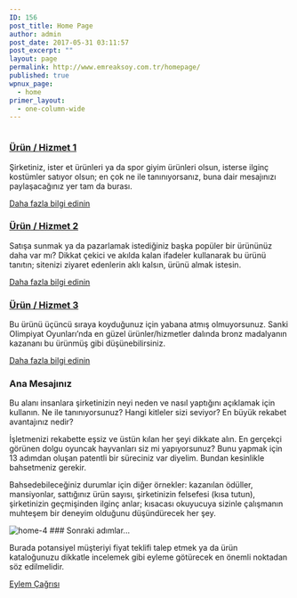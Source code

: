 ```yaml
---
ID: 156
post_title: Home Page
author: admin
post_date: 2017-05-31 03:11:57
post_excerpt: ""
layout: page
permalink: http://www.emreaksoy.com.tr/homepage/
published: true
wpnux_page:
  - home
primer_layout:
  - one-column-wide
---
```

 <a href="#" target="_self" itemprop="url"> <img src="http://www.emreaksoy.com.tr/wp-content/uploads/2017/04/home-1.jpg" alt="" itemprop="image" /> </a> 
### <a href="#" target="_self">Ürün / Hizmet 1</a>

Şirketiniz, ister et ürünleri ya da spor giyim ürünleri olsun, isterse ilginç kostümler satıyor olsun; en çok ne ile tanınıyorsanız, buna dair mesajınızı paylaşacağınız yer tam da burası.

<a href="#" target="_self">Daha fazla bilgi edinin</a> <a href="#" target="_self" itemprop="url"> <img src="http://www.emreaksoy.com.tr/wp-content/uploads/2017/04/home-2.jpg" alt="" itemprop="image" /> </a> 
### <a href="#" target="_self">Ürün / Hizmet 2</a>

Satışa sunmak ya da pazarlamak istediğiniz başka popüler bir ürününüz daha var mı? Dikkat çekici ve akılda kalan ifadeler kullanarak bu ürünü tanıtın; sitenizi ziyaret edenlerin aklı kalsın, ürünü almak istesin.

<a href="#" target="_self">Daha fazla bilgi edinin</a> <a href="#" target="_self" itemprop="url"> <img src="http://www.emreaksoy.com.tr/wp-content/uploads/2017/04/home-3.jpg" alt="" itemprop="image" /> </a> 
### <a href="#" target="_self">Ürün / Hizmet 3</a>

Bu ürünü üçüncü sıraya koyduğunuz için yabana atmış olmuyorsunuz. Sanki Olimpiyat Oyunları’nda en güzel ürünler/hizmetler dalında bronz madalyanın kazananı bu ürünmüş gibi düşünebilirsiniz.

<a href="#" target="_self">Daha fazla bilgi edinin</a> 
### Ana Mesajınız

Bu alanı insanlara şirketinizin neyi neden ve nasıl yaptığını açıklamak için kullanın. Ne ile tanınıyorsunuz? Hangi kitleler sizi seviyor? En büyük rekabet avantajınız nedir?

İşletmenizi rekabette eşsiz ve üstün kılan her şeyi dikkate alın. En gerçekçi görünen dolgu oyuncak hayvanları siz mi yapıyorsunuz? Bunu yapmak için 13 adımdan oluşan patentli bir süreciniz var diyelim. Bundan kesinlikle bahsetmeniz gerekir.

Bahsedebileceğiniz durumlar için diğer örnekler: kazanılan ödüller, mansiyonlar, sattığınız ürün sayısı, şirketinizin felsefesi (kısa tutun), şirketinizin geçmişinden ilginç anlar; kısacası okuyucuya sizinle çalışmanın muhteşem bir deneyim olduğunu düşündürecek her şey.

<img src="http://www.emreaksoy.com.tr/wp-content/uploads/2017/04/home-4.jpg" alt="home-4" itemprop="image" /> 
### Sonraki adımlar...

Burada potansiyel müşteriyi fiyat teklifi talep etmek ya da ürün kataloğunuzu dikkatle incelemek gibi eyleme götürecek en önemli noktadan söz edilmelidir.

<a href="" target="_self" role="button"> Eylem Çağrısı </a>